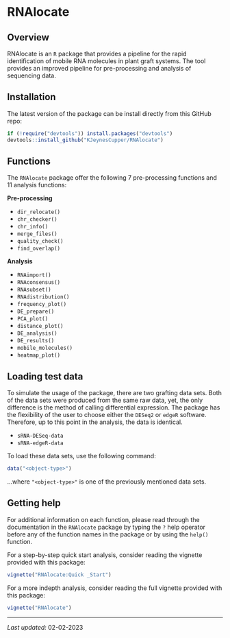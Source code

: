 RNAlocate 
======================================================================

Overview
--------

RNAlocate is an `R` package that provides a pipeline for the rapid identification of mobile RNA molecules in 
plant graft systems. The tool provides an improved pipeline for pre-processing and analysis of sequencing data. 

Installation
------------

The latest version of the package can be install directly from this GitHub repo:

``` r
if (!require("devtools")) install.packages("devtools")
devtools::install_github("KJeynesCupper/RNAlocate")
```

Functions
---------

The `RNAlocate` package offer the following 7 pre-processing functions and  11 analysis functions:

**Pre-processing**
- `dir_relocate()`
- `chr_checker()`
- `chr_info()`
- `merge_files()`
- `quality_check()`
- `find_overlap()`

**Analysis**
- `RNAimport()`
- `RNAconsensus()`
- `RNAsubset()`
- `RNAdistribution()`
- `frequency_plot()`
- `DE_prepare()`
- `PCA_plot()`
- `distance_plot()`
- `DE_analysis()`
- `DE_results()`
- `mobile_molecules()`
- `heatmap_plot()`


Loading test data
-----------------

To simulate the usage of the package, there are two grafting data sets. Both of the data sets
were produced from the same raw data, yet, the only difference is the method of calling differential expression. 
The package has the flexibility of the user to choose either the `DESeq2` or `edgeR` software. 
Therefore, up to this point in the analysis, the data is identical. 
-   `sRNA-DESeq-data`
-  `sRNA-edgeR-data`


To load these data sets, use the following command:

``` r
data("<object-type>")
```

...where `"<object-type>"` is one of the previously mentioned data sets.

Getting help
------------

For additional information on each function, please read through the documentation in the `RNAlocate` package by typing the `?` help operator before any of the function names in the package or by using the `help()` function.

For a step-by-step quick start analysis, consider reading the vignette provided with this package:

``` r
vignette("RNAlocate:Quick _Start")
```

For a more indepth analysis, consider reading the full vignette provided with this package:


``` r
vignette("RNAlocate")
```
------------------------------------------------------------------------

*Last updated:* 02-02-2023
